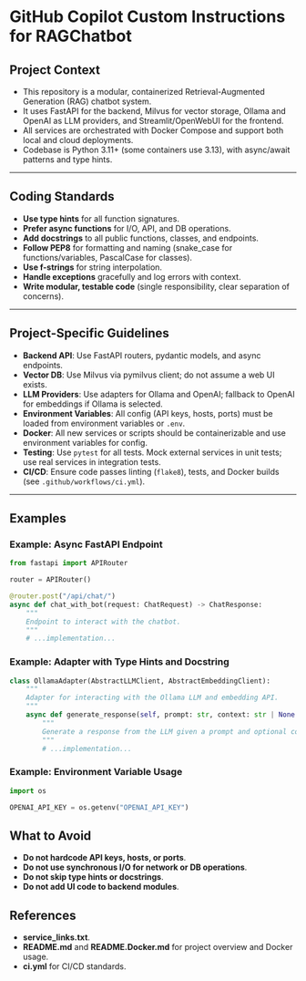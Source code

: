 # GitHub Copilot Custom Instructions for RAGChatbot

## Project Context

- This repository is a modular, containerized Retrieval-Augmented Generation (RAG) chatbot system.
- It uses FastAPI for the backend, Milvus for vector storage, Ollama and OpenAI as LLM providers, and Streamlit/OpenWebUI for the frontend.
- All services are orchestrated with Docker Compose and support both local and cloud deployments.
- Codebase is Python 3.11+ (some containers use 3.13), with async/await patterns and type hints.

---

## Coding Standards

- **Use type hints** for all function signatures.
- **Prefer async functions** for I/O, API, and DB operations.
- **Add docstrings** to all public functions, classes, and endpoints.
- **Follow PEP8** for formatting and naming (snake_case for functions/variables, PascalCase for classes).
- **Use f-strings** for string interpolation.
- **Handle exceptions** gracefully and log errors with context.
- **Write modular, testable code** (single responsibility, clear separation of concerns).

---

## Project-Specific Guidelines

- **Backend API**: Use FastAPI routers, pydantic models, and async endpoints.
- **Vector DB**: Use Milvus via pymilvus client; do not assume a web UI exists.
- **LLM Providers**: Use adapters for Ollama and OpenAI; fallback to OpenAI for embeddings if Ollama is selected.
- **Environment Variables**: All config (API keys, hosts, ports) must be loaded from environment variables or `.env`.
- **Docker**: All new services or scripts should be containerizable and use environment variables for config.
- **Testing**: Use `pytest` for all tests. Mock external services in unit tests; use real services in integration tests.
- **CI/CD**: Ensure code passes linting (`flake8`), tests, and Docker builds (see `.github/workflows/ci.yml`).

---

## Examples

### Example: Async FastAPI Endpoint
```python
from fastapi import APIRouter

router = APIRouter()

@router.post("/api/chat/")
async def chat_with_bot(request: ChatRequest) -> ChatResponse:
    """
    Endpoint to interact with the chatbot.
    """
    # ...implementation...
```

### Example: Adapter with Type Hints and Docstring
```python
class OllamaAdapter(AbstractLLMClient, AbstractEmbeddingClient):
    """
    Adapter for interacting with the Ollama LLM and embedding API.
    """
    async def generate_response(self, prompt: str, context: str | None = None) -> str:
        """
        Generate a response from the LLM given a prompt and optional context.
        """
        # ...implementation...
```

### Example: Environment Variable Usage
```python
import os

OPENAI_API_KEY = os.getenv("OPENAI_API_KEY")
```


## What to Avoid

- **Do not hardcode API keys, hosts, or ports**.
- **Do not use synchronous I/O for network or DB operations**.
- **Do not skip type hints or docstrings**.
- **Do not add UI code to backend modules**.

## References

- **service_links.txt**.
- **README.md** and **README.Docker.md** for project overview and Docker usage.
- **ci.yml** for CI/CD standards.